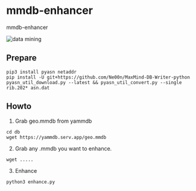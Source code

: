 # mmdb-enhancer
mmdb-enhancer

![data mining](https://thumbs.gfycat.com/HopefulNarrowJuliabutterfly-size_restricted.gif)


## Prepare<br />
```
pip3 install pyasn netaddr
pip install -U git+https://github.com/Ne00n/MaxMind-DB-Writer-python
pyasn_util_download.py --latest && pyasn_util_convert.py --single rib.202* asn.dat
```
## Howto<br />
1. Grab geo.mmdb from yammdb
```
cd db
wget https://yammdb.serv.app/geo.mmdb 
```

2. Grab any .mmdb you want to enhance.
```
wget .....
```

3. Enhance
```
python3 enhance.py
```